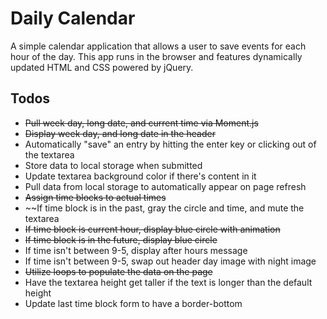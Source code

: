 # Daily Calendar
A simple calendar application that allows a user to save events for each hour of the day. This app runs in the browser and features dynamically updated HTML and CSS powered by jQuery.

## Todos
* ~~Pull week day, long date, and current time via Moment.js~~
* ~~Display week day, and long date in the header~~
* Automatically "save" an entry by hitting the enter key or clicking out of the textarea
* Store data to local storage when submitted
* Update textarea background color if there's content in it
* Pull data from local storage to automatically appear on page refresh
* ~~Assign time blocks to actual times~~
* ~~If time block is in the past, gray the circle and time, and mute the textarea
* ~~If time block is current hour, display blue circle with animation~~
* ~~If time block is in the future, display blue circle~~
* If time isn't between 9-5, display after hours message
* If time isn't between 9-5, swap out header day image with night image
* ~~Utilize loops to populate the data on the page~~
* Have the textarea height get taller if the text is longer than the default height
* Update last time block form to have a border-bottom
